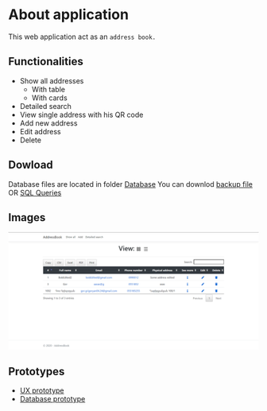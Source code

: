 # About application

This web application act as an ```address book.```

## Functionalities

 - Show all addresses
	 - With table
	 - With cards
 - Detailed search
 - View single address with his QR code
 - Add new address
 - Edit address
 - Delete

## Dowload
Database files are located in folder [Database](https://github.com/gor8808/AddressBook/tree/master/Database) 
You can downlod [backup file](https://github.com/gor8808/AddressBook/tree/master/Database/BackupFile) OR [SQL Queries](https://github.com/gor8808/AddressBook/tree/master/Database/Queries)

## Images

![View all screenshot](Images/ViewAll.png)

## Prototypes
- [UX prototype](https://www.figma.com/file/Spp7Izo3N3xhnhITjHDHkA/AddressBook?node-id=0:1) 
- [Database prototype](https://drawsql.app/my-doc/diagrams/addressbook)
